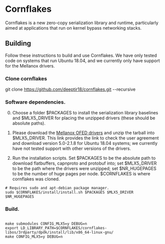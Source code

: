 # Cornflakes
Cornflakes is a new zero-copy serialization library and runtime, particularly
aimed at applications that run on kernel bypass networking stacks.

## Building
Follow these instructions to build and use Cornflakes.
We have only tested code on systems that run Ubuntu 18.04, and we currently only
have support for the Mellanox drivers.

### Clone cornflakes
git clone https://github.com/deeptir18/cornflakes.git --recursive

### Software dependencies.
0. Choose a folder $PACKAGES to install the serialization library baselines and
   $MLX5_DRIVER for placing the unzipped drivers (these should be absolute
paths).

1. Please download the [Mellanox OFED drivers](https://developer.nvidia.com/networking/mlnx-ofed-eula?mtag=linux_sw_drivers&mrequest=downloads&mtype=ofed&mver=MLNX_OFED-5.0-2.1.8.0&mname=MLNX_OFED_LINUX-5.0-2.1.8.0-ubuntu18.04-x86_64.tgz) and unzip the tarball into $MLX5_DRIVER. This link provides the link to check the user agreement and download version 5.0-2.1.8 for Ubuntu 18.04 systems; we currently have not tested support with other versions of the drivers.

2. Run the installation scripts. Set $PACKAGES to be the absolute path to
   download flatbuffers, capnproto and protobuf into; set $MLX5_DRIVER to be the
path where the drivers were unzipped; set $NR_HUGEPAGES to be the number of
huge pages per node. $CORNFLAKES is where cornflakes was cloned.
```
# Requires sudo and apt-debian package manager.
sudo $CORNFLAKES/install/install.sh $PACKAGES $MLX5_DRIVER $NR_HUGEPAGES
```

### Build.
```

make submodules CONFIG_MLX5=y DEBUG=n
export LD_LIBRARY_PATH=$CORNFLAKES/cornflakes-libos/3rdparty/dpdk/install/lib/x86_64-linux-gnu/
make CONFIG_MLX5=y DEBUG=n
```
